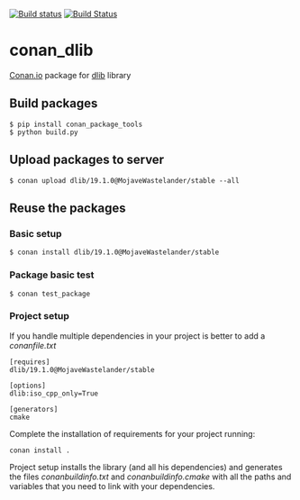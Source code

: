 [![Build status](https://ci.appveyor.com/api/projects/status/1eu7mm14s7beci4t/branch/master?svg=true)](https://ci.appveyor.com/project/sunxfancy/conan-dlib/branch/master)
[![Build Status](https://travis-ci.org/sunxfancy/conan_dlib.svg?branch=master)](https://travis-ci.org/sunxfancy/conan_dlib)
# conan_dlib

[Conan.io](https://conan.io) package for [dlib](https://github.com/davisking/dlib) library

## Build packages

    $ pip install conan_package_tools
    $ python build.py

## Upload packages to server

    $ conan upload dlib/19.1.0@MojaveWastelander/stable --all

## Reuse the packages

### Basic setup

    $ conan install dlib/19.1.0@MojaveWastelander/stable

### Package basic test
    $ conan test_package

### Project setup

If you handle multiple dependencies in your project is better to add a *conanfile.txt*

    [requires]
    dlib/19.1.0@MojaveWastelander/stable

    [options]
    dlib:iso_cpp_only=True

    [generators]
    cmake

Complete the installation of requirements for your project running:</small></span>

    conan install .

Project setup installs the library (and all his dependencies) and generates the files *conanbuildinfo.txt* and *conanbuildinfo.cmake* with all the paths and variables that you need to link with your dependencies.
